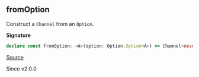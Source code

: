 ## fromOption

Construct a `Channel` from an `Option`.

**Signature**

```ts
declare const fromOption: <A>(option: Option.Option<A>) => Channel<never, unknown, Option.Option<never>, unknown, A, unknown>
```

[Source](https://github.com/Effect-TS/effect/tree/main/packages/effect/src/Channel.ts#L1133)

Since v2.0.0
